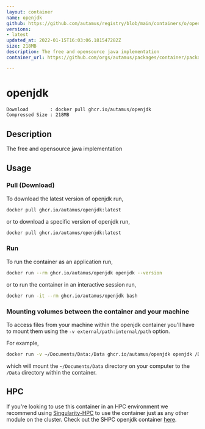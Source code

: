 ```yaml
---
layout: container
name: openjdk
github: https://github.com/autamus/registry/blob/main/containers/o/openjdk/spack.yaml
versions:
- latest
updated_at: 2022-01-15T16:03:06.181547282Z
size: 218MB
description: The free and opensource java implementation
container_url: https://github.com/orgs/autamus/packages/container/package/openjdk

---
```

# openjdk
```bash 
Download        : docker pull ghcr.io/autamus/openjdk
Compressed Size : 218MB
```

## Description
The free and opensource java implementation

## Usage
### Pull (Download)
To download the latest version of openjdk run,

```bash
docker pull ghcr.io/autamus/openjdk:latest
```

or to download a specific version of openjdk run,

```bash
docker pull ghcr.io/autamus/openjdk:latest
```
### Run
To run the container as an application run,
```bash
docker run --rm ghcr.io/autamus/openjdk openjdk --version
```

or to run the container in an interactive session run,
```bash
docker run -it --rm ghcr.io/autamus/openjdk bash
```

### Mounting volumes between the container and your machine
To access files from your machine within the openjdk container you'll have to mount them using the `-v external/path:internal/path` option.

For example,
```bash
docker run -v ~/Documents/Data:/Data ghcr.io/autamus/openjdk openjdk /Data/myData.csv
```
which will mount the `~/Documents/Data` directory on your computer to the `/Data` directory within the container.

## HPC
If you're looking to use this container in an HPC environment we recommend using [Singularity-HPC](https://singularity-hpc.readthedocs.io) to use the container just as any other module on the cluster. Check out the SHPC openjdk container [here](https://singularityhub.github.io/singularity-hpc/r/ghcr.io-autamus-openjdk/).